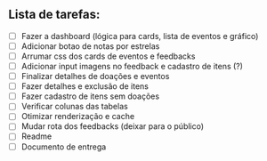 ## Lista de tarefas:

- [ ] Fazer a dashboard (lógica para cards, lista de eventos e gráfico)
- [ ] Adicionar botao de notas por estrelas
- [ ] Arrumar css dos cards de eventos e feedbacks
- [ ] Adicionar input imagens no feedback e cadastro de itens (?)
- [ ] Finalizar detalhes de doações e eventos
- [ ] Fazer detalhes e exclusão de itens
- [ ] Fazer cadastro de itens sem doações
- [ ] Verificar colunas das tabelas
- [ ] Otimizar renderização e cache
- [ ] Mudar rota dos feedbacks (deixar para o público)
- [ ] Readme
- [ ] Documento de entrega
